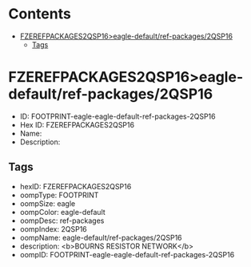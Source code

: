 



Contents
========

* [FZEREFPACKAGES2QSP16>eagle-default/ref-packages/2QSP16](#fzerefpackages2qsp16eagle-defaultref-packages2qsp16)
	* [Tags](#tags)

# FZEREFPACKAGES2QSP16>eagle-default/ref-packages/2QSP16

- ID: FOOTPRINT-eagle-eagle-default-ref-packages-2QSP16
- Hex ID: FZEREFPACKAGES2QSP16
- Name: 
- Description: 

## Tags

- hexID: FZEREFPACKAGES2QSP16
- oompType: FOOTPRINT
- oompSize: eagle
- oompColor: eagle-default
- oompDesc: ref-packages
- oompIndex: 2QSP16
- oompName: eagle-default/ref-packages/2QSP16
- description: &lt;b&gt;BOURNS RESISTOR NETWORK&lt;/b&gt;
- oompID: FOOTPRINT-eagle-eagle-default-ref-packages-2QSP16
